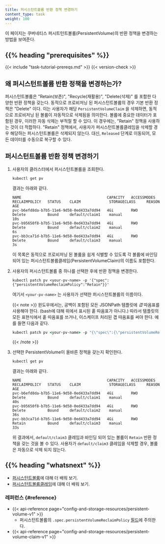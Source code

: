 ```yaml
---
title: 퍼시스턴트볼륨 반환 정책 변경하기
content_type: task
weight: 100
---
```


<!-- overview -->
이 페이지는 쿠버네티스 퍼시트턴트볼륨(PersistentVolume)의 반환 정책을
변경하는 방법을 보여준다.

## {{% heading "prerequisites" %}}

{{< include "task-tutorial-prereqs.md" >}} {{< version-check >}}

<!-- steps -->

## 왜 퍼시스턴트볼륨 반환 정책을 변경하는가?

퍼시스턴트볼륨은 "Retain(보존)", "Recycle(재활용)", "Delete(삭제)" 를 포함한
다양한 반환 정책을 갖는다. 동적으로 프로비저닝 된 퍼시스턴트볼륨의 경우
기본 반환 정책은 "Delete" 이다. 이는 사용자가 해당 `PersistentVolumeClaim` 을 삭제하면,
동적으로 프로비저닝 된 볼륨이 자동적으로 삭제됨을 의미한다.
볼륨에 중요한 데이터가 포함된 경우, 이러한 자동 삭제는 부적절 할 수 있다.
이 경우에는, "Retain" 정책을 사용하는 것이 더 적합하다.
"Retain" 정책에서, 사용자가 퍼시스턴트볼륨클레임을 삭제할 경우 해당하는
퍼시스턴트볼륨은 삭제되지 않는다. 
대신, `Released` 단계로 이동되어, 모든 데이터를 수동으로 복구할 수 있다.

## 퍼시스턴트볼륨 반환 정책 변경하기

1. 사용자의 클러스터에서 퍼시스턴트볼륨을 조회한다.

   ```shell
   kubectl get pv
   ```

   결과는 아래와 같다.

   ```none
   NAME                                       CAPACITY   ACCESSMODES   RECLAIMPOLICY   STATUS    CLAIM             STORAGECLASS     REASON    AGE
   pvc-b6efd8da-b7b5-11e6-9d58-0ed433a7dd94   4Gi        RWO           Delete          Bound     default/claim1    manual                     10s
   pvc-b95650f8-b7b5-11e6-9d58-0ed433a7dd94   4Gi        RWO           Delete          Bound     default/claim2    manual                     6s
   pvc-bb3ca71d-b7b5-11e6-9d58-0ed433a7dd94   4Gi        RWO           Delete          Bound     default/claim3    manual                     3s
   ```

   이 목록은 동적으로 프로비저닝 된 볼륨을 쉽게 식별할 수 있도록
   각 볼륨에 바인딩 되어 있는 퍼시스턴트볼륨클레임(PersistentVolumeClaim)의 이름도 포함한다.

1. 사용자의 퍼시스턴트볼륨 중 하나를 선택한 후에 반환 정책을 변경한다.

   ```shell
   kubectl patch pv <your-pv-name> -p '{"spec":{"persistentVolumeReclaimPolicy":"Retain"}}'
   ```

   여기서 `<your-pv-name>` 는 사용자가 선택한 퍼시스턴트볼륨의 이름이다.

   {{< note >}}
   윈도우에서는, 공백이 포함된 모든 JSONPath 템플릿에 _겹_ 따옴표를 사용해야 한다.
   (bash에 대해 위에서 표시된 홑 따옴표가 아니다.) 
   따라서 템플릿의 모든 표현식에서 홑 따옴표를 쓰거나, 이스케이프 처리된 겹 따옴표를 써야 한다. 예를 들면 다음과 같다.

   ```cmd
   kubectl patch pv <your-pv-name> -p "{\"spec\":{\"persistentVolumeReclaimPolicy\":\"Retain\"}}"
   ```
   {{< /note >}}

1. 선택한 PersistentVolume이 올바른 정책을 갖는지 확인한다.

   ```shell
   kubectl get pv
   ```

   결과는 아래와 같다.

   ```none
   NAME                                       CAPACITY   ACCESSMODES   RECLAIMPOLICY   STATUS    CLAIM             STORAGECLASS     REASON    AGE
   pvc-b6efd8da-b7b5-11e6-9d58-0ed433a7dd94   4Gi        RWO           Delete          Bound     default/claim1    manual                     40s
   pvc-b95650f8-b7b5-11e6-9d58-0ed433a7dd94   4Gi        RWO           Delete          Bound     default/claim2    manual                     36s
   pvc-bb3ca71d-b7b5-11e6-9d58-0ed433a7dd94   4Gi        RWO           Retain          Bound     default/claim3    manual                     33s
   ```

   위 결과에서, `default/claim3` 클레임과 바인딩 되어 있는 볼륨이 `Retain` 반환 정책을
   갖는 것을 볼 수 있다. 사용자가 `default/claim3` 클레임을 삭제할 경우,
   볼륨은 자동으로 삭제 되지 않는다.

## {{% heading "whatsnext" %}}

* [퍼시스턴트볼륨](/ko/docs/concepts/storage/persistent-volumes/)에 대해 더 배워 보기.
* [퍼시스턴트볼륨클레임](/ko/docs/concepts/storage/persistent-volumes/#persistentvolumeclaims)에 대해 더 배워 보기.

### 레퍼런스 {#reference}

* {{< api-reference page="config-and-storage-resources/persistent-volume-v1" >}}
  * 퍼시스턴트볼륨의 `.spec.persistentVolumeReclaimPolicy` 
    [필드](/docs/reference/kubernetes-api/config-and-storage-resources/persistent-volume-v1/#PersistentVolumeSpec)에 
    주의한다.
* {{< api-reference page="config-and-storage-resources/persistent-volume-claim-v1" >}}
